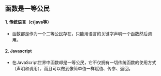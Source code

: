 ## 函数是一等公民
#### 1. 传统语言（c/java等）
 - 函数都是作为一个二等公民存在，只能用语言的关键字声明一个函数然后调用。
 
#### 2. Javascript
 - 在JavaScript世界中函数却是一等公民，它不仅拥有一切传统函数的使用方式（声明和调用），而且可以做到像简单值一样赋值、传参、返回。


